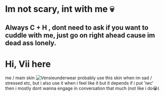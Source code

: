# Im not scary, int with me 💀
## Always C + H , dont need to ask if you want to cuddle with me, just go on right ahead cause im dead ass lonely.
# Hi, Vii here

me / main skin
![Vensieunderwear](https://media.discordapp.net/attachments/1234694354778718260/1265569720707317812/Screenshot_2024-07-24-15-19-45-84_40deb401b9ffe8e1df2f1cc5ba480b12.jpg?ex=66a1fd26&is=66a0aba6&hm=c9b0a2c136ce1c57952b68f6d38c45ca2d7fe9e9e1c891e1a5d60c413bd6768b&)
probably use this skin when im sad / stressed etc, but i also use it when i feel like it but it depends if i put 'iwc' then i mostly dont wanna engage in conversation that much (not like i do😭)

